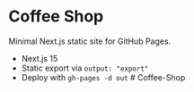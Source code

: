 # Coffee Shop

Minimal Next.js static site for GitHub Pages.

- Next.js 15
- Static export via `output: "export"`
- Deploy with `gh-pages -d out`
#   C o f f e e - S h o p  
 